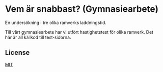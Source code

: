 # Vem är snabbast? (Gymnasiearbete)
En undersökning i tre olika ramverks laddningstid.

Till vårt gymnasiearbete har vi utfört hastighetstest för olika ramverk. Det här är all källkod till test-sidorna.
## License
[MIT](https://choosealicense.com/licenses/mit/)
